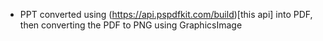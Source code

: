 - PPT converted using (https://api.pspdfkit.com/build)[this api] into PDF, then converting the PDF to PNG using GraphicsImage
